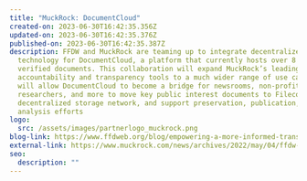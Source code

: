 ```yaml
---
title: "MuckRock: DocumentCloud"
created-on: 2023-06-30T16:42:35.356Z
updated-on: 2023-06-30T16:42:35.376Z
published-on: 2023-06-30T16:42:35.387Z
description: FFDW and MuckRock are teaming up to integrate decentralized storage
  technology for DocumentCloud, a platform that currently hosts over 8 million
  verified documents. This collaboration will expand MuckRock’s leading
  accountability and transparency tools to a much wider range of use cases. It
  will allow DocumentCloud to become a bridge for newsrooms, non-profits,
  researchers, and more to move key public interest documents to Filecoin, a
  decentralized storage network, and support preservation, publication, and
  analysis efforts
logo:
  src: /assets/images/partnerlogo_muckrock.png
blog-link: https://www.ffdweb.org/blog/empowering-a-more-informed-transparent-society-with-decentralized-technology/
external-link: https://www.muckrock.com/news/archives/2022/may/04/ffdw-and-muckrock-collaborate-to-bring-documentclo/
seo:
  description: ""
---
```

